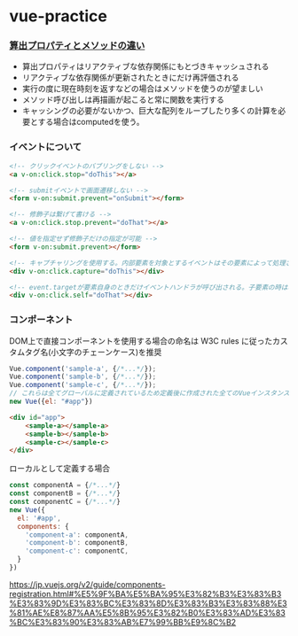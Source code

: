 # vue-practice
### [算出プロパティとメソッドの違い](https://jp.vuejs.org/v2/guide/computed.html#%E7%AE%97%E5%87%BA%E3%83%97%E3%83%AD%E3%83%91%E3%83%86%E3%82%A3-vs-%E3%83%A1%E3%82%BD%E3%83%83%E3%83%89)
- 算出プロパティはリアクティブな依存関係にもとづきキャッシュされる
- リアクティブな依存関係が更新されたときにだけ再評価される
- 実行の度に現在時刻を返すなどの場合はメソッドを使うのが望ましい
- メソッド呼び出しは再描画が起こると常に関数を実行する
- キャッシングの必要がないかつ、巨大な配列をループしたり多くの計算を必要とする場合はcomputedを使う。

### イベントについて
```html
<!-- クリックイベントのバブリングをしない -->
<a v-on:click.stop="doThis"></a>

<!-- submitイベントで画面遷移しない -->
<form v-on:submit.prevent="onSubmit"></form>

<!-- 修飾子は繋げて書ける -->
<a v-on:click.stop.prevent="doThat"></a>

<!-- 値を指定せず修飾子だけの指定が可能 -->
<form v-on:submit.prevent></form>

<!-- キャプチャリングを使用する。内部要素を対象とするイベントはその要素によって処理される前にここで処理される -->
<div v-on:click.capture="doThis"></div>

<!-- event.targetが要素自身のときだけイベントハンドラが呼び出される。子要素の時は呼び出されない。 -->
<div v-on:click.self="doThat"></div>
```

### コンポーネント
DOM上で直接コンポーネントを使用する場合の命名は W3C rules に従ったカスタムタグ名(小文字のチェーンケース)を推奨
```javascript
Vue.component('sample-a', {/*...*/});
Vue.component('sample-b', {/*...*/});
Vue.component('sample-c', {/*...*/});
// これらは全てグローバルに定義されているため定義後に作成された全てのVueインスタンスのテンプレート内で使用できる
new Vue({el: "#app"})
```
```html
<div id="app">
    <sample-a></sample-a>
    <sample-b></sample-b>
    <sample-c></sample-c>
</div>
```

ローカルとして定義する場合
```javascript
const componentA = {/*...*/}
const componentB = {/*...*/}
const componentC = {/*...*/}
new Vue({
  el: '#app',
  components: {
    'component-a': componentA,
    'component-b': componentB,
    'component-c': componentC,
  }
})
```
https://jp.vuejs.org/v2/guide/components-registration.html#%E5%9F%BA%E5%BA%95%E3%82%B3%E3%83%B3%E3%83%9D%E3%83%BC%E3%83%8D%E3%83%B3%E3%83%88%E3%81%AE%E8%87%AA%E5%8B%95%E3%82%B0%E3%83%AD%E3%83%BC%E3%83%90%E3%83%AB%E7%99%BB%E9%8C%B2
